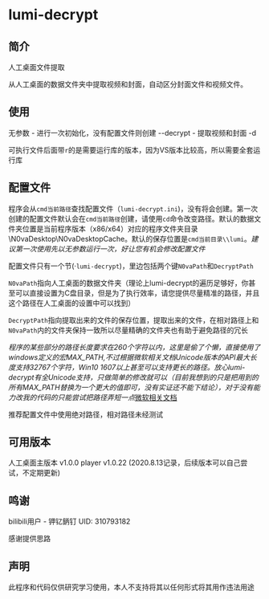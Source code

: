 # lumi-decrypt

## 简介

人工桌面文件提取

从人工桌面的数据文件夹中提取视频和封面，自动区分封面文件和视频文件。

## 使用

无参数      - 进行一次初始化，没有配置文件则创建
--decrypt  - 提取视频和封面
-d

可执行文件后面带``` r ```的是需要运行库的版本，因为VS版本比较高，所以需要全套运行库

## 配置文件

程序会从```cmd当前路径```查找配置文件（```lumi-decrypt.ini```)，没有将会创建。第一次创建的配置文件默认会在```cmd当前路径```创建，请使用```cd```命令改变路径。默认的数据文件夹位置是当前程序版本（x86/x64）对应的程序文件夹目录\\N0vaDesktop\\N0vaDesktopCache。默认的保存位置是```cmd当前目录\\lumi```。*建议第一次使用先以无参数运行一次，好让您有机会修改配置文件*

配置文件只有一个节(·```lumi-decrypt```)，里边包括两个键```N0vaPath```和```DecryptPath```

```N0vaPath```指向人工桌面的数据文件夹（理论上lumi-decrypt的遍历足够好，你甚至可以直接设置为C盘目录，但是为了执行效率，请您提供尽量精准的路径，并且这个路径在人工桌面的设置中可以找到）

```DecryptPath```指向提取出来的文件的保存位置，提取出来的文件，在相对路径上和```N0vaPath```内的文件夹保持一致所以尽量精确的文件夹也有助于避免路径的冗长

*程序的某些部分的路径长度要求在260个字符以内，这里是偷了个懒，直接使用了windows定义的宏MAX_PATH,不过根据微软相关文档Unicode版本的API最大长度支持32767个字符，Win10 1607以上甚至可以支持更长的路径。放心lumi-decrypt有全Unicode支持，只做简单的修改就可以（目前我想到的只是把用到的所有MAX_PATH替换为一个更大的值即可，没有实证还不能下结论），对于没有能力改我的代码的只能尝试把路径弄短一点*[微软相关文档](https://docs.microsoft.com/en-us/windows/win32/fileio/naming-a-file)

推荐配置文件中使用绝对路径，相对路径未经测试

## 可用版本

人工桌面主版本 v1.0.0
player v1.0.22
(2020.8.13记录，后续版本可以自己尝试，不定期更新)

## 鸣谢

bilibili用户 - 钾钇鈵钉 UID: 310793182

感谢提供思路

## 声明

此程序和代码仅供研究学习使用，本人不支持将其以任何形式将其用作违法用途
